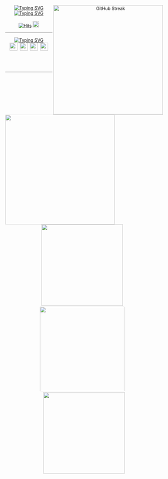 <div align="center">
  <a href="https://git.io/streak-stats"><img align="right" width=350 src="https://streak-stats.demolab.com?user=ComaHub&theme=dark" alt="GitHub Streak" /></a>
  <a href="https://git.io/typing-svg"><img src="https://readme-typing-svg.demolab.com?font=Fira+Code&weight=700&size=50&duration=1&pause=1000&color=FFFFFF&center=true&vCenter=true&repeat=false&width=435&lines=COMA" alt="Typing SVG" /></a>
  <a href="https://git.io/typing-svg"><img src="https://readme-typing-svg.demolab.com?font=Fira+Code&pause=1000&color=FFFFFF&center=true&vCenter=true&width=435&lines=Per+Aspera+Ad+Astra." alt="Typing SVG" /></a>
  <br>
  <br>
  <div align="center">
    <a href="https://myhits.vercel.app"><img src="https://myhits.vercel.app/api/hit/https%3A%2F%2Fgithub.com%2FComaHub?color=blue&label=Hits&size=small" alt="Hits" /></a>
    <a href="mailto:comasocean@gmail.com"><img height=20 src="https://img.shields.io/badge/GMAIL-EA4335?style=for-the-badge&logo=gmail&logoColor=white"/></a>
  </div>
</div>
<hr>
<div align="center">
  <img align="left" width=350 src="https://github-readme-stats.vercel.app/api?username=ComaHub&show_icons=true&theme=dark&count_private=true" />
  <a href="https://git.io/typing-svg"><img src="https://readme-typing-svg.demolab.com?font=Fira+Code&weight=700&duration=1&pause=1000&color=FFFFFF&center=true&vCenter=true&repeat=false&width=435&lines=SKILL" alt="Typing SVG" /></a>
  <div align="center">
    <img height=25 src="https://img.shields.io/badge/html5-E34F26.svg?style=for-the-badge&logo=html5&logoColor=white" />&nbsp
    <img height=25 src="https://img.shields.io/badge/css3-1572B6.svg?style=for-the-badge&logo=css3&logoColor=white" />&nbsp
    <img height=25 src="https://img.shields.io/badge/javascript-323330.svg?style=for-the-badge&logo=javascript&logoColor=F7DF1E" />&nbsp
    <img height=25 src="https://img.shields.io/badge/java-ED8B00.svg?style=for-the-badge&logo=buyMeACoffee&logoColor=white" />
  </div>
</div>
<br>
<br>
<br>
<hr>
<div align="center">
  <img width=260 src="http://mazassumnida.wtf/api/v2/generate_badge?boj=livecode" /> &nbsp;&nbsp;
  <img width=270 src="https://github-readme-stats.vercel.app/api/top-langs/?username=ComaHub&layout=compact&theme=dark&count_private=true" /> &nbsp;&nbsp;
  <img width=260 src="http://mazandi.herokuapp.com/api?handle=livecode&theme=dark" />
</div>
